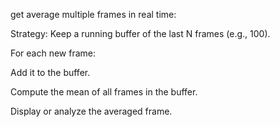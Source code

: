 get average multiple frames in real time:

Strategy:
Keep a running buffer of the last N frames (e.g., 100).

For each new frame:

Add it to the buffer.

Compute the mean of all frames in the buffer.

Display or analyze the averaged frame.

